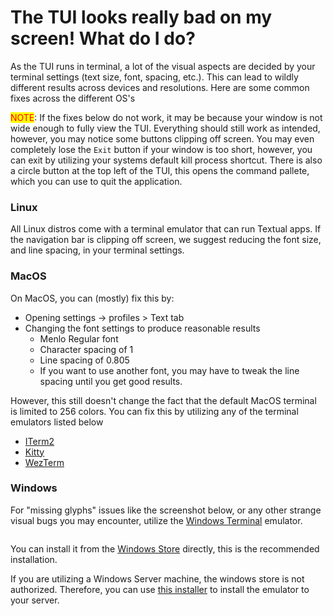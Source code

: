 # The TUI looks really bad on my screen! What do I do?

As the TUI runs in terminal, a lot of the visual aspects are decided by your terminal settings (text size, font, spacing, etc.). This can lead to wildly different results across devices and resolutions. Here are some common fixes across the different OS's

<mark style="color:red;">NOTE</mark>: If the fixes below do not work, it may be because your window is not wide enough to fully view the TUI. Everything should still work as intended, however, you may notice some buttons clipping off screen. You may even completely lose the `Exit` button if your window is too short, however, you can exit by utilizing your systems default kill process shortcut. There is also a circle button at the top left of the TUI, this opens the command pallete, which you can use to quit the application.&#x20;



### Linux

All Linux distros come with a terminal emulator that can run Textual apps. If the navigation bar is clipping off screen, we suggest reducing the font size, and line spacing, in your terminal settings.&#x20;



### MacOS

On MacOS, you can (mostly) fix this by:&#x20;

* Opening settings -> profiles > Text tab
* &#x20;Changing the font settings to produce reasonable results&#x20;
  * Menlo Regular font
  * Character spacing of 1
  * Line spacing of 0.805
  * If you want to use another font, you may have to tweak the line spacing until you get good results.

However, this still doesn't change the fact that the default MacOS terminal is limited to 256 colors. You can fix this by utilizing any of the terminal emulators listed below

* [ITerm2](https://iterm2.com)
* [Kitty](https://sw.kovidgoyal.net/kitty/)
* [WezTerm](https://wezfurlong.org/wezterm/)



### Windows

For "missing glyphs" issues like the screenshot below, or any other strange visual bugs you may encounter, utilize the [Windows Terminal](https://github.com/microsoft/terminal?tab=readme-ov-file#microsoft-store-recommended) emulator.&#x20;

<figure><img src="/assets/images/products/TUI/TUI Windows visual bug.png" alt=""><figcaption></figcaption></figure>

You can install it from the [Windows Store](https://aka.ms/terminal) directly, this is the recommended installation.

If you are utilizing a Windows Server machine, the windows store is not authorized. Therefore, you can use [this installer](https://github.com/JEFuller/install-windows-terminal/releases/tag/v1.0.0) to install the emulator to your server.&#x20;
